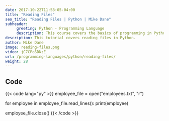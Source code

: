 ```yaml
---
date: 2017-10-22T11:58:05-04:00
title: "Reading Files"
seo_title: "Reading Files | Python | Mike Dane"
subheader:
     greeting: Python - Programming Language
     description: This course covers the basics of programming in Python. Work your way through the videos and we'll teach you everything you need to know to start your programming journey!
description: This tutorial covers reading files in Python.
author: Mike Dane
image: reading-files.png
video: jC7CPoSDNzE
url: /programming-languages/python/reading-files/
weight: 28
---
```


## Code

{{< code lang="py" >}}
employee_file = open("employees.txt", "r")

for employee in employee_file.read_lines():
     print(employee)

employee_file.close()
{{< /code >}}